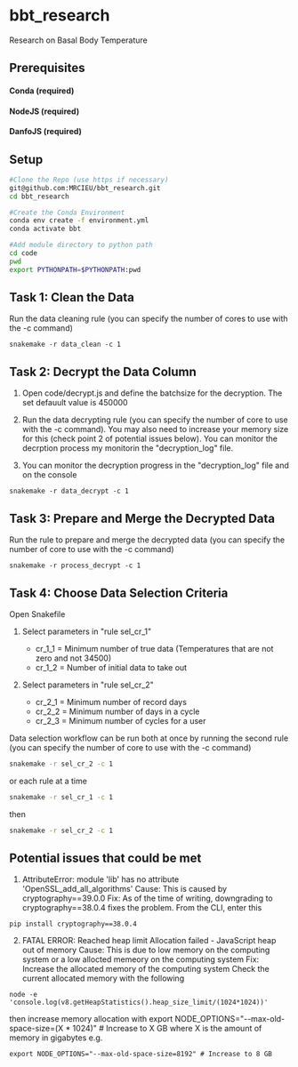 # bbt_research
Research on Basal Body Temperature

## Prerequisites 

#### Conda (required)
#### NodeJS (required)
#### DanfoJS (required)

## Setup

```bash
#Clone the Repo (use https if necessary)
git@github.com:MRCIEU/bbt_research.git
cd bbt_research

#Create the Conda Environment
conda env create -f environment.yml
conda activate bbt

#Add module directory to python path
cd code
pwd
export PYTHONPATH=$PYTHONPATH:pwd
```
## Task 1: Clean the Data
Run the data cleaning rule (you can specify the number of cores to use with the -c command)
```
snakemake -r data_clean -c 1
```
## Task 2: Decrypt the Data Column
1. Open code/decrypt.js and define the batchsize for the decryption. The set defauult value is 450000

2. Run the data decrypting rule (you can specify the number of core to use with the -c command). You may also need to increase your memory size for this (check point 2 of potential issues below). You can monitor the decrption process my monitorin the "decryption_log" file.

3. You can monitor the decryption progress in the "decryption_log" file and on the console
```
snakemake -r data_decrypt -c 1
```

## Task 3: Prepare and Merge the Decrypted Data
Run the rule to prepare and merge the decrypted data (you can specify the number of core to use with the -c command)
```
snakemake -r process_decrypt -c 1
```

## Task 4: Choose Data Selection Criteria
Open Snakefile
1. Select parameters in "rule sel_cr_1"
    * cr_1_1 = Minimum number of true data (Temperatures that are not zero and not 34500)
    * cr_1_2 = Number of initial data to take out

2. Select parameters in "rule sel_cr_2"
    * cr_2_1 = Minimum number of record days
    * cr_2_2 = Minimum number of days in a cycle
    * cr_2_3 = Minimum number of cycles for a user

Data selection workflow can be run both at once by running the second rule  (you can specify the number of core to use with the -c command)

```bash
snakemake -r sel_cr_2 -c 1
```

or each rule at a time

```bash
snakemake -r sel_cr_1 -c 1
```

then

```bash
snakemake -r sel_cr_2 -c 1
```

## Potential issues that could be met
1. AttributeError: module 'lib' has no attribute 'OpenSSL_add_all_algorithms'
Cause: This is caused by cryptography==39.0.0
Fix: As of the time of writing, downgrading to cryptography==38.0.4 fixes the problem.
From the CLI, enter this
```
pip install cryptography==38.0.4
```

2. FATAL ERROR: Reached heap limit Allocation failed - JavaScript heap out of memory
Cause: This is due to low memory on the computing system or a low allocted memeory on the computing system
Fix: Increase the allocated memory of the computing system
Check the current allocated memory with the following
```
node -e 'console.log(v8.getHeapStatistics().heap_size_limit/(1024*1024))'
```
then increase memory allocation with 
export NODE_OPTIONS="--max-old-space-size=(X * 1024)" # Increase to X GB where X is the amount of memory in gigabytes
e.g.
```
export NODE_OPTIONS="--max-old-space-size=8192" # Increase to 8 GB
```